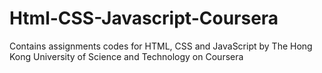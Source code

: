 # Html-CSS-Javascript-Coursera
Contains assignments codes for HTML, CSS and JavaScript by The Hong Kong University of Science and Technology on Coursera
